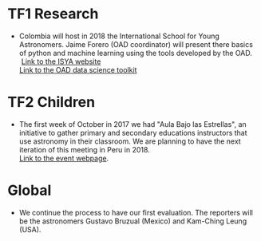 # TF1 Research
 
 * Colombia will host in 2018 the International School for Young Astronomers.
   Jaime Forero (OAD coordinator) will present there basics of python and machine learning using the tools developed by the OAD.   
  [Link to the ISYA website](https://eventos.redclara.net/e/ISYA2018)  
  [Link to the OAD data science toolkit](https://github.com/astro4dev/OAD-Data-Science-Toolkit)
  
 # TF2 Children 
 * The first week of October in 2017 we had "Aula Bajo las Estrellas", an initiative to 
   gather primary and secondary educations instructors that use astronomy in their classroom. 
   We are planning to have the next iteration of this meeting in Peru in 2018.  
   [Link to the event webpage](http://www.planetariomedellin.org/aprende/actualidad/aula-bajo-las-estrellas).


 # Global
 * We continue the process to have our first evaluation. The reporters will be the astronomers Gustavo Bruzual (Mexico) and Kam-Ching Leung (USA).

